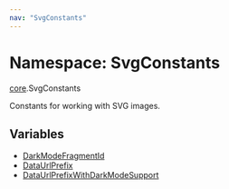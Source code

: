 ```yaml
---
nav: "SvgConstants"
---
```

# Namespace: SvgConstants

[core](core.md).SvgConstants

Constants for working with SVG images.

## Variables

- [DarkModeFragmentId](../variables/core.SvgConstants.DarkModeFragmentId.md)
- [DataUrlPrefix](../variables/core.SvgConstants.DataUrlPrefix.md)
- [DataUrlPrefixWithDarkModeSupport](../variables/core.SvgConstants.DataUrlPrefixWithDarkModeSupport.md)
